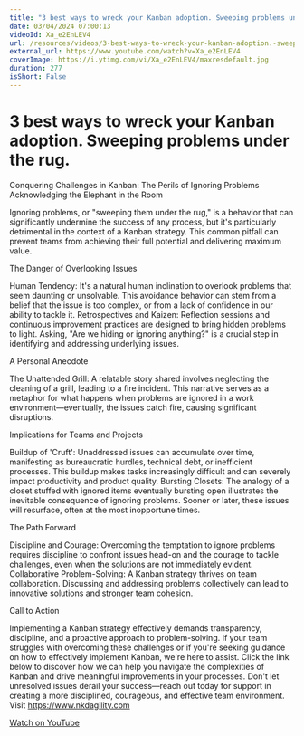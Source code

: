 ```yaml
---
title: "3 best ways to wreck your Kanban adoption. Sweeping problems under the rug."
date: 03/04/2024 07:00:13
videoId: Xa_e2EnLEV4
url: /resources/videos/3-best-ways-to-wreck-your-kanban-adoption.-sweeping-problems-under-the-rug.
external_url: https://www.youtube.com/watch?v=Xa_e2EnLEV4
coverImage: https://i.ytimg.com/vi/Xa_e2EnLEV4/maxresdefault.jpg
duration: 277
isShort: False
---
```


# 3 best ways to wreck your Kanban adoption. Sweeping problems under the rug.

Conquering Challenges in Kanban: The Perils of Ignoring Problems
Acknowledging the Elephant in the Room

Ignoring problems, or "sweeping them under the rug," is a behavior that can significantly undermine the success of any process, but it's particularly detrimental in the context of a Kanban strategy. This common pitfall can prevent teams from achieving their full potential and delivering maximum value.

The Danger of Overlooking Issues

Human Tendency: It's a natural human inclination to overlook problems that seem daunting or unsolvable. This avoidance behavior can stem from a belief that the issue is too complex, or from a lack of confidence in our ability to tackle it.
Retrospectives and Kaizen: Reflection sessions and continuous improvement practices are designed to bring hidden problems to light. Asking, "Are we hiding or ignoring anything?" is a crucial step in identifying and addressing underlying issues.

A Personal Anecdote

The Unattended Grill: A relatable story shared involves neglecting the cleaning of a grill, leading to a fire incident. This narrative serves as a metaphor for what happens when problems are ignored in a work environment—eventually, the issues catch fire, causing significant disruptions.

Implications for Teams and Projects

Buildup of 'Cruft': Unaddressed issues can accumulate over time, manifesting as bureaucratic hurdles, technical debt, or inefficient processes. This buildup makes tasks increasingly difficult and can severely impact productivity and product quality.
Bursting Closets: The analogy of a closet stuffed with ignored items eventually bursting open illustrates the inevitable consequence of ignoring problems. Sooner or later, these issues will resurface, often at the most inopportune times.

The Path Forward

Discipline and Courage: Overcoming the temptation to ignore problems requires discipline to confront issues head-on and the courage to tackle challenges, even when the solutions are not immediately evident.
Collaborative Problem-Solving: A Kanban strategy thrives on team collaboration. Discussing and addressing problems collectively can lead to innovative solutions and stronger team cohesion.

Call to Action

Implementing a Kanban strategy effectively demands transparency, discipline, and a proactive approach to problem-solving. If your team struggles with overcoming these challenges or if you're seeking guidance on how to effectively implement Kanban, we're here to assist. Click the link below to discover how we can help you navigate the complexities of Kanban and drive meaningful improvements in your processes. Don't let unresolved issues derail your success—reach out today for support in creating a more disciplined, courageous, and effective team environment. Visit https://www.nkdagility.com

[Watch on YouTube](https://www.youtube.com/watch?v=Xa_e2EnLEV4)
